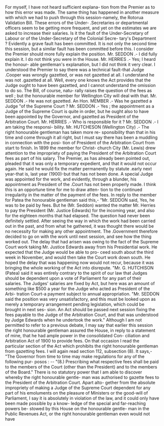 For myself, I have not heard sufficient explana- tion from the Premier as to how this error was made. The same thing has happened in another measure with which we had to push through this session-namely, the Rotorua Validation Bill. These errors of the Under- .Secretaries or departmental officers seem to be getting more frequent, and yet on the estimates we are asked to increase their salaries. Is it the fault of the Under-Secretary of Labour or of the Under-Secretary of the Colonial Secre- tary's Department ? Evidently a grave fault has been committed. It is not only the second time this session, but a similar fault has been committed before this. I consider the Premier should more fully explain the position. Mr. SEDDON .- I did fully explain it. I do not think you were in the House. Mr. HERRIES .- Yes; I heard the honour- able gentleman's explanation, but I did not think it very clear. I understood the Premier to say there was a technical fault-that Judge .Cooper was wrongly gazetted, or was not gazetted at all. I understand he was not .gazetted at all. Well, every one knows the Act provides that the Judge ought to have been gazetted, and I cannot understand the omission to do so. The Bill, of course, natu- rally raises the question of the fees as well ; but the honourable member for Wellington City will deal with that. Mr. SEDDON .- He was not gazetted. An Hon. MEMBER .- Was he gazetted a Judge "of the Supreme Court ? Mr. SEDDON .- Yes ; the appointment as a Judge of the Supreme Court is quite in order, but he ought also to have been appointed by the Governor, and gazetted as President of the Arbitration Court. Mr. HERRIES .- Who is responsible for it ? Mr. SEDDON .- I am taking the responsi- bility. Mr. HUTCHESON (Wellington City) .- The right honourable gentleman has taken more re- sponsibility than that in his time and come through it all right, but I must say there has been a muddling in connection with the posi- tion of President of the Arbitration Court from start to finish. In 1899 the member for Christ- church City (Mr. Lewis) drew attention to the impropriety of paying the President of the Arbitration Court fees as part of his salary. The Premier, as has already been pointed out, pleaded that it was only a temporary expedient, and that it would not occur again. He said he would fix the matter permanently by statute .early next year-that is, last year (1900)-but that has not been done. A special Judge was appointed for the work, and evidently, through a blunder, his appointment as President of the .Court has not been properly made. I think this is an opportune time for me to draw atten- tion to the continued irregularity in the matter of the payment of the fees. In reply to the member for Patea the honourable gentleman said this,- "Mr. SEDDON said, Yes, he was to be paid by fees. But he (Mr. Seddon) wanted the matter Mr. Herries to pay the President (Mr. Justice Edwards) for the incoming year, and also for the eighteen months that had elapsed. The question had never been definitely settled. After seeing the way in which the work had been carried out in the past, and from what he gathered, it was thought there would be no necessity for making any other appointment. The .Government therefore decided to go on with the work until next session, and see how the thing worked out. The delay that had arisen was owing to the fact of the Supreme Court work taking Mr. Justice Edwards away from his Presidential work. He expected that the Judge would be able to pro- ceed south about the third week in November, and would then take the Court work down south. He hoped the delay that was happening now would not recur, because it was bringing the whole working of the Act into disrepute. "Mr. G. HUTCHISON (Patea) said it was entirely contrary to the spirit of our law that Judges should be dependent upon a vote of Parliament for any part of their salaries. The Judges' salaries are fixed by Act, but here was an amount of something like $500 a year for the Judge who acted as President of the Arbi- tration Court-a payment subject to annual appropriation. "Mr. SEDDON said the position was very unsatisfactory, and this must be looked upon as merely a temporary arrangement pending legislation, which could be brought in next ses- sion. An Act should be passed next session fixing the fees payable to the Judge of the Arbitration Court, and that was understood by Judge Edwards when he undertook the work." Although I am not permitted to refer to a previous debate, I may say that earlier this session the right honourable gentleman assured the House, in reply to a statement of mine, that he had ample power in the consolidated Con- ciliation and Arbitration Act of 1900 to provide fees. On that occasion I read the particular section of the Act which prohibits the right honourable gentleman from gazetting fees. I will again read section 112, subsection (8). It says,- "The Governor from time to time may make regulations for any of the following pur- posos : -- "(8.) Prescribing what respective fees shall be paid to the members of the Court (other than the President) and to the members of the Board." There is no statutory power that I am able to discover whereby the right honourable gentle- man was authorised to gazette fees to the President of the Arbitration Court. Apart alto- gether from the absolute impropriety of making a Judge of the Supreme Court dependent for any part of his emoluments on the pleasure of Ministers or the good-will of Parliament, I say it is absolutely in violation of the law, and it could only have been made possible by a know- ledge of the special and far-reaching powers be- stowed by this House on the honourable gentle- man in the Public Revenues Act, or the right honourable gentleman even would not have 